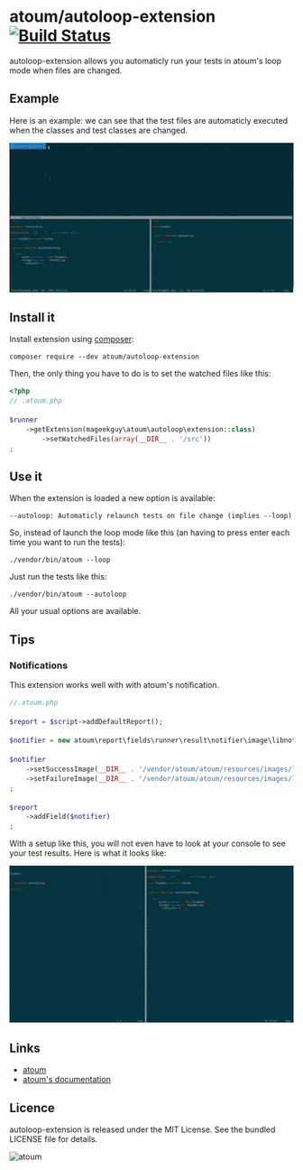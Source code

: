 # atoum/autoloop-extension [![Build Status](https://travis-ci.org/atoum/autoloop-extension.svg?branch=master)](https://travis-ci.org/atoum/autoloop-extension)


autoloop-extension allows you automaticly run your tests in atoum's loop mode when files are changed.

## Example

Here is an example: we can see that the test files are automaticly executed when the classes and test classes are changed.

![Demo](doc/demo.gif)


## Install it

Install extension using [composer](https://getcomposer.org):

```
composer require --dev atoum/autoloop-extension
```

Then, the only thing you have to do is to set the watched files like this:

```php
<?php
// .atoum.php

$runner
    ->getExtension(mageekguy\atoum\autoloop\extension::class)
        ->setWatchedFiles(array(__DIR__ . '/src'))
;
```

## Use it

When the extension is loaded a new option is available:

```
--autoloop: Automaticly relaunch tests on file change (implies --loop)
```

So, instead of launch the loop mode like this (an having to press enter each time you want to run the tests):


```
./vendor/bin/atoum --loop
```

Just run the tests like this:

```
./vendor/bin/atoum --autoloop
```

All your usual options are available.

## Tips

### Notifications

This extension works well with with atoum's notification.

```php
//.atoum.php

$report = $script->addDefaultReport();

$notifier = new atoum\report\fields\runner\result\notifier\image\libnotify();

$notifier
    ->setSuccessImage(__DIR__ . '/vendor/atoum/atoum/resources/images/logo/success.png')
    ->setFailureImage(__DIR__ . '/vendor/atoum/atoum/resources/images/logo/failure.png')
;

$report
    ->addField($notifier)
;
```

With a setup like this, you will not even have to look at your console to see your test results. Here is what it looks like:

![Demo](doc/demo_notifications.gif)


## Links

* [atoum](http://atoum.org)
* [atoum's documentation](http://docs.atoum.org)


## Licence

autoloop-extension is released under the MIT License. See the bundled LICENSE file for details.

![atoum](http://atoum.org/images/logo/atoum.png)
